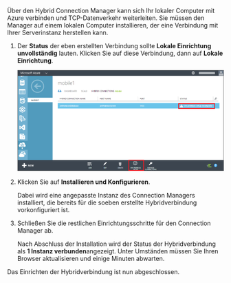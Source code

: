 
Über den Hybrid Connection Manager kann sich Ihr lokaler Computer mit Azure verbinden und TCP-Datenverkehr weiterleiten. Sie müssen den Manager auf einem lokalen Computer installieren, der eine Verbindung mit Ihrer Serverinstanz herstellen kann.

1. Der **Status** der eben erstellten Verbindung sollte **Lokale Einrichtung unvollständig** lauten. Klicken Sie auf diese Verbindung, dann auf **Lokale Einrichtung**.
   
    ![Lokale Einrichtung](./media/hybrid-connections-install-connection-manager/5-1.png)
2. Klicken Sie auf **Installieren und Konfigurieren**.
   
    Dabei wird eine angepasste Instanz des Connection Managers installiert, die bereits für die soeben erstellte Hybridverbindung vorkonfiguriert ist.
3. Schließen Sie die restlichen Einrichtungsschritte für den Connection Manager ab.
   
    Nach Abschluss der Installation wird der Status der Hybridverbindung als **1 Instanz verbunden**angezeigt. Unter Umständen müssen Sie Ihren Browser aktualisieren und einige Minuten abwarten. 

Das Einrichten der Hybridverbindung ist nun abgeschlossen.



<!--HONumber=Jan17_HO3-->


